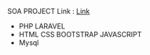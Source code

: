 SOA PROJECT Link : <a href="https://github.com/Oussama704/images/blob/main/SOA_Project_Oussama%20Arifallah.pdf">Link</a>
<ul>
    <li>PHP LARAVEL</li>
    <li>HTML CSS BOOTSTRAP JAVASCRIPT</li>
    <li>Mysql</li>
    
</ul>
